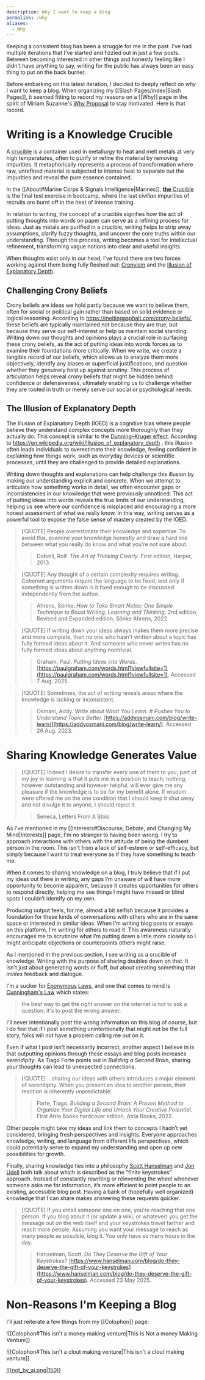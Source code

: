 ```yaml
---
description: Why I want to keep a blog
permalink: /why
aliases:
  - Why
---
```


Keeping a consistent blog has been a struggle for me in the past. I've had multiple iterations that I've started and fizzled out in just a few posts. Between becoming interested in other things and honestly feeling like I didn't have anything to say, writing for the public has always been an easy thing to put on the back burner. 

Before embarking on this latest iteration, I decided to deeply reflect on *why* I want to keep a blog. When organizing my [[Slash Pages/index|Slash Pages]], it seemed fitting to record my reasons on a [[Why]] page in the spirit of Miriam Suzanne's [Why Proposal](https://www.miriamsuzanne.com/2024/07/02/slash-why/) to stay motivated. Here is that record.

# Writing is a Knowledge Crucible

A [crucible](https://en.wikipedia.org/wiki/Crucible) is a container used in metallurgy to heat and melt metals at very high temperatures, often to purify or refine the material by removing impurities. It metaphorically represents a process of transformation where raw, unrefined material is subjected to intense heat to separate out the impurities and reveal the pure essence contained. 

In the [[About#Marine Corps & Signals Intelligence|Marines]], [**the** Crucible](https://en.wikipedia.org/wiki/United_States_Marine_Corps_Recruit_Training#Week_10:_The_Crucible) is the final test exercise in bootcamp, where the last *civilian* impurities of recruits are burnt off in the heat of intense training. 

In relation to writing, the concept of a crucible signifies how the act of putting thoughts into words on paper can serve as a refining process for ideas. Just as metals are purified in a crucible, writing helps to strip away assumptions, clarify fuzzy thoughts, and uncover the core truths within our understanding. Through this process, writing becomes a tool for intellectual refinement, transforming vague notions into clear and useful insights.

When thoughts exist only in our head, I've found there are two forces working against them being fully fleshed out: [Cronyism](https://meltingasphalt.com/crony-beliefs/) and the [Illusion of Explanatory Depth](https://en.wikipedia.org/wiki/Illusion_of_explanatory_depth). 

## Challenging Crony Beliefs

Crony beliefs are ideas we hold partly because we want to believe them, often for social or political gain rather than based on solid evidence or logical reasoning. According to https://meltingasphalt.com/crony-beliefs/, these beliefs are typically maintained not because they are true, but because they serve our self-interest or help us maintain social standing. Writing down our thoughts and opinions plays a crucial role in surfacing these crony beliefs, as the act of putting ideas into words forces us to examine their foundations more critically. When we write, we create a tangible record of our beliefs, which allows us to analyze them more objectively, identify any biases or superficial justifications, and question whether they genuinely hold up against scrutiny. This process of articulation helps reveal crony beliefs that might be hidden behind confidence or defensiveness, ultimately enabling us to challenge whether they are rooted in truth or merely serve our social or psychological needs.

## The Illusion of Explanatory Depth

The Illusion of Explanatory Depth (IOED) is a cognitive bias where people believe they understand complex concepts more thoroughly than they actually do. This concept is similar to the [Dunning–Kruger effect](https://en.wikipedia.org/wiki/Dunning%E2%80%93Kruger_effect). According to https://en.wikipedia.org/wiki/Illusion_of_explanatory_depth , this illusion often leads individuals to overestimate their knowledge, feeling confident in explaining how things work, such as everyday devices or scientific processes, until they are challenged to provide detailed explanations. 

Writing down thoughts and explanations can help challenge this illusion by making our understanding explicit and concrete. When we attempt to articulate how something works in detail, we often encounter gaps or inconsistencies in our knowledge that were previously unnoticed. This act of putting ideas into words reveals the true limits of our understanding, helping us see where our confidence is misplaced and encouraging a more honest assessment of what we really know. In this way, writing serves as a powerful tool to expose the false sense of mastery created by the IOED.


> [!QUOTE]
> People overestimate their knowledge and expertise. To avoid this, examine your knowledge honestly and draw a hard line between what you really do know and what you’re not sure about.
> >Dobelli, Rolf. _The Art of Thinking Clearly_. First edition, Harper, 2013.

> [!QUOTE]
> Any thought of a certain complexity requires writing. Coherent arguments require the language to be fixed, and only if something is written down is it fixed enough to be discussed independently from the author.
> >Ahrens, Sönke. _How to Take Smart Notes: One Simple Technique to Boost Writing, Learning and Thinking_. 2nd edition, Revised and Expanded edition, Sönke Ahrens, 2022.

> [!QUOTE]
> If writing down your ideas always makes them more precise and more complete, then no one who hasn't written about a topic has fully formed ideas about it. And someone who never writes has no fully formed ideas about anything nontrivial.
> >Graham, Paul. _Putting Ideas into Words_. [https://paulgraham.com/words.html?viewfullsite=1](https://paulgraham.com/words.html?viewfullsite=1). Accessed 7 Aug. 2025.

> [!QUOTE]
> Sometimes, the act of writing reveals areas where the knowledge is lacking or inconsistent.
> >Osmani, Addy. _Write about What You Learn. It Pushes You to Understand Topics Better._ [https://addyosmani.com/blog/write-learn/](https://addyosmani.com/blog/write-learn/). Accessed 26 Aug. 2023.


# Sharing Knowledge Generates Value


> [!QUOTE] 
> Indeed I desire to transfer every one of them to you; part of my joy in learning is that it puts me in a position to teach; nothing, however outstanding and however helpful, will ever give me any pleasure if the knowledge is to be for my benefit alone. If wisdom were offered me on the one condition that I should keep it shut away and not divulge it to anyone, I should reject it.
> >Seneca, Letters From A Stoic


As I've mentioned in my [[Interests#Discourse, Debate, and Changing My Mind|Interests]] page, I'm no stranger to having been wrong. I try to approach interactions with others with the attitude of being the dumbest person in the room. This isn't from a lack of self-esteem or self-efficacy, but simply because I want to treat everyone as if they have something to teach me.

When it comes to sharing knowledge on a blog, I truly believe that if I put my ideas out there in writing, any gaps I’m unaware of will have more opportunity to become apparent, because it creates opportunities for others to respond directly, helping me see things I might have missed or blind spots I couldn’t identify on my own.

Producing output feels, for me, almost a bit selfish because it provides a foundation for these kinds of conversations with others who are in the same space or interested in similar ideas. When I’m writing blog posts or essays on this platform, I'm writing for others to read it. This awareness naturally encourages me to scrutinize what I’m putting down a little more closely so I might anticipate objections or counterpoints others might raise.

As I mentioned in the previous section, I see writing as a crucible of knowledge. Writing with the purpose of sharing doubles down on that. It isn't just about generating words or fluff, but about creating something that *invites* feedback and dialogue. 

I'm a sucker for [Eponymous](https://haacked.com/archive/2007/07/17/the-eponymous-laws-of-software-development.aspx) [Laws](https://www.globalnerdy.com/2007/07/18/laws-of-software-development), and one that comes to mind is [Cunningham's Law](https://meta.wikimedia.org/wiki/Cunningham%27s_Law) which states:

> the best way to get the right answer on the internet is not to ask a question; it's to post the wrong answer.

I'll never intentionally post the wrong information on this blog of course, but I do feel that if I post something unintentionally that might not be the full story, folks will not have a problem calling me out on it. 

Even if what I post isn't necessarily incorrect, another aspect I believe in is that outputting opinions through these essays and blog posts increases *serendipity*. As Tiago Forte points out in _Building a Second Brain_, sharing your thoughts can lead to unexpected connections.

> [!QUOTE]
> ...sharing our ideas with others introduces a major element of serendipity. When you present an idea to another person, their reaction is inherently unpredictable.
> >Forte, Tiago. _Building a Second Brain: A Proven Method to Organize Your Digital Life and Unlock Your Creative Potential_. First Atria Books hardcover edition, Atria Books, 2022.


Other people might take my ideas and link them to concepts I hadn’t yet considered, bringing fresh perspectives and insights. Everyone approaches knowledge, writing, and language from different life perspectives, which could potentially serve to expand my understanding and open up new possibilities for growth.

Finally, sharing knowledge ties into a philosophy [Scott Hanselman](https://www.hanselman.com/blog/do-they-deserve-the-gift-of-your-keystrokes) and [Jon Udell](https://blog.jonudell.net/2007/04/10/too-busy-to-blog-count-your-keystrokes/) both talk about which is described as the “finite keystrokes” approach. Instead of constantly rewriting or reinventing the wheel whenever someone asks me for information, it’s more efficient to point people to an existing, accessible blog post. Having a bank of (hopefully well organized) knowledge that I can share makes answering these requests quicker. 

> [!QUOTE] 
> If you email someone one on one, you're reaching that one person. If you blog about it (or update a wiki, or whatever) you get the message out on the web itself and your keystrokes travel farther and reach more people. Assuming you want your message to reach as many people as possible, blog it. You only have so many hours in the day.
>> Hanselman, Scott. _Do They Deserve the Gift of Your Keystrokes?_ [https://www.hanselman.com/blog/do-they-deserve-the-gift-of-your-keystrokes](https://www.hanselman.com/blog/do-they-deserve-the-gift-of-your-keystrokes). Accessed 23 May 2025.

# Non-Reasons I'm Keeping a Blog

I'll just reiterate a few things from my [[Colophon]] page:

![[Colophon#This isn't a money making venture|This Is Not a money Making Venture]]

![[Colophon#This isn't a clout making venture|This isn't a clout making venture]]


[![[not_by_ai.png|150]]](https://notbyai.fyi)
